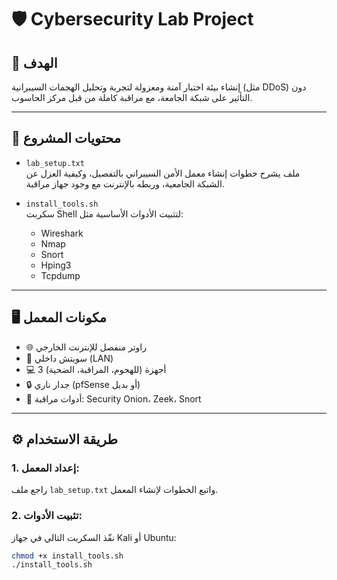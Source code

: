 # 🛡️ Cybersecurity Lab Project

## 🎯 الهدف

إنشاء بيئة اختبار آمنة ومعزولة لتجربة وتحليل الهجمات السيبرانية (مثل DDoS) دون التأثير على شبكة الجامعة، مع مراقبة كاملة من قبل مركز الحاسوب.

---

## 🧰 محتويات المشروع

- `lab_setup.txt`  
  ملف يشرح خطوات إنشاء معمل الأمن السيبراني بالتفصيل، وكيفية العزل عن الشبكة الجامعية، وربطه بالإنترنت مع وجود جهاز مراقبة.

- `install_tools.sh`  
  سكربت Shell لتثبيت الأدوات الأساسية مثل:
  - Wireshark
  - Nmap
  - Snort
  - Hping3
  - Tcpdump

---

## 🖥️ مكونات المعمل

- 🌐 راوتر منفصل للإنترنت الخارجي
- 🔌 سويتش داخلي (LAN)
- 💻 3 أجهزة (للهجوم، المراقبة، الضحية)
- 🔒 جدار ناري (pfSense أو بديل)
- 📡 أدوات مراقبة: Security Onion، Zeek، Snort

---

## ⚙️ طريقة الاستخدام

### 1. إعداد المعمل:
راجع ملف `lab_setup.txt` واتبع الخطوات لإنشاء المعمل.

### 2. تثبيت الأدوات:
نفّذ السكربت التالي في جهاز Kali أو Ubuntu:

```bash
chmod +x install_tools.sh
./install_tools.sh
